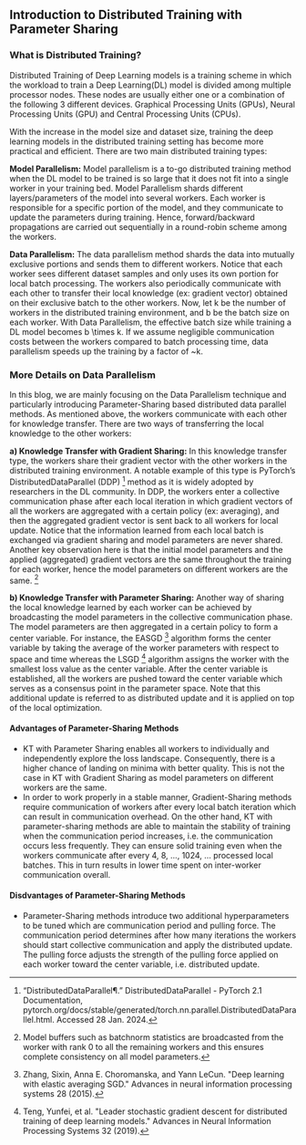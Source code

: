 ## Introduction to Distributed Training with Parameter Sharing

### What is Distributed Training?
Distributed Training of Deep Learning models is a training scheme in which the workload to train a Deep Learning(DL) model is divided among multiple processor nodes. These nodes are usually either one or a combination of the following 3 different devices. Graphical Processing Units (GPUs), Neural Processing Units (GPU) and Central Processing Units (CPUs).

With the increase in the model size and dataset size, training the deep learning models in the distributed training setting has become more practical and efficient. There are two main distributed training types:

**Model Parallelism:** Model parallelism is a to-go distributed training method when the DL model to be trained is so large that it does not fit into a single worker in your training bed. Model Parallelism shards different layers/parameters of the model into several workers. Each worker is responsible for a specific portion of the model, and they communicate to update the parameters during training. Hence, forward/backward propagations are carried out sequentially in a round-robin scheme among the workers.

**Data Parallelism:** The data parallelism method shards the data into mutually exclusive portions and sends them to different workers. Notice that each worker sees different dataset samples and only uses its own portion for local batch processing. The workers also periodically communicate with each other to transfer their local knowledge (ex: gradient vector) obtained on their exclusive batch to the other workers. Now, let k be the number of workers in the distributed training environment, and b be the batch size on each worker. With Data Parallelism, the effective batch size while training a DL model becomes b \times k. If we assume negligible communication costs between the workers compared to batch processing time, data parallelism speeds up the training by a factor of ~k.

### More Details on Data Parallelism
In this blog, we are mainly focusing on the Data Parallelism technique and particularly introducing Parameter-Sharing based distributed data parallel methods. As mentioned above, the workers communicate with each other for knowledge transfer. There are two ways of transferring the local knowledge to the other workers: 

**a) Knowledge Transfer with Gradient Sharing:** In this knowledge transfer type, the workers share their gradient vector with the other workers in the distributed training environment. A notable example of this type is  PyTorch’s DistributedDataParallel (DDP) [^1] method as it is widely adopted by researchers in the DL community. In DDP, the workers enter a collective communication phase after each local iteration in which gradient vectors of all the workers are aggregated with a certain policy (ex: averaging), and then the aggregated gradient vector is sent back to all workers for local update. Notice that the information learned from each local batch is exchanged via gradient sharing and model parameters are never shared. Another key observation here is that the initial model parameters and the applied (aggregated) gradient vectors are the same throughout the training for each worker, hence the model parameters on different workers are the same. [^2] 

**b) Knowledge Transfer with Parameter Sharing:** Another way of sharing the local knowledge learned by each worker can be achieved by broadcasting the model parameters in the collective communication phase. The model parameters are then aggregated in a certain policy to form a center variable. For instance, the EASGD [^3] algorithm forms the center variable by taking the average of the worker parameters with respect to space and time whereas the LSGD [^4] algorithm assigns the worker with the smallest loss value as the center variable. After the center variable is established, all the workers are pushed toward the center variable which serves as a consensus point in the parameter space. Note that this additional update is referred to as distributed update and it is applied on top of the local optimization.

#### Advantages of Parameter-Sharing Methods
+ KT with Parameter Sharing enables all workers to individually and independently explore the loss landscape. Consequently, there is a higher chance of landing on minima with better quality. This is not the case in KT with Gradient Sharing as model parameters on different workers are the same.
+ In order to work properly in a stable manner, Gradient-Sharing methods require communication of workers after every local batch iteration which can result in communication overhead. On the other hand, KT with parameter-sharing methods are able to maintain the stability of training when the communication period increases, i.e. the communication occurs less frequently. They can ensure solid training even when the workers communicate after every 4, 8, …, 1024, … processed local batches. This in turn results in lower time spent on inter-worker communication overall.

#### Disdvantages of Parameter-Sharing Methods
+ Parameter-Sharing methods introduce two additional hyperparameters to be tuned which are communication period and pulling force. The communication period determines after how many iterations the workers should start collective communication and apply the distributed update. The pulling force adjusts the strength of the pulling force applied on each worker toward the center variable, i.e. distributed update.


[^1]: “DistributedDataParallel¶.” DistributedDataParallel - PyTorch 2.1 Documentation, pytorch.org/docs/stable/generated/torch.nn.parallel.DistributedDataParallel.html. Accessed 28 Jan. 2024. 
[^2]: Model buffers such as batchnorm statistics are broadcasted from the worker with rank 0 to all the remaining workers and this ensures complete consistency on all model parameters.
[^3]: Zhang, Sixin, Anna E. Choromanska, and Yann LeCun. "Deep learning with elastic averaging SGD." Advances in neural information processing systems 28 (2015).
[^4]: Teng, Yunfei, et al. "Leader stochastic gradient descent for distributed training of deep learning models." Advances in Neural Information Processing Systems 32 (2019).

